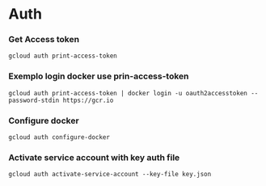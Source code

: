 # Auth

### Get Access token
```
gcloud auth print-access-token 
```

### Exemplo login docker use prin-access-token
```
gcloud auth print-access-token | docker login -u oauth2accesstoken --password-stdin https://gcr.io
```

### Configure docker
```
gcloud auth configure-docker
```

### Activate service account with key auth file
```
gcloud auth activate-service-account --key-file key.json
```

